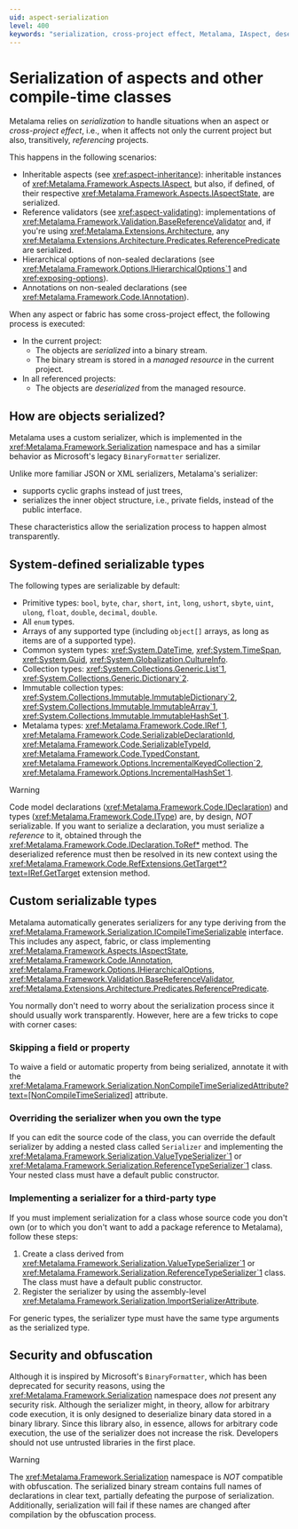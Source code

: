 ```yaml
---
uid: aspect-serialization
level: 400
keywords: "serialization, cross-project effect, Metalama, IAspect, deserialized, custom serializer, ICompileTimeSerializable, NonCompileTimeSerialized, ValueTypeSerializer, ImportSerializerAttribute"
---
```


# Serialization of aspects and other compile-time classes

Metalama relies on _serialization_ to handle situations when an aspect or _cross-project effect_, i.e., when it affects not only the current project but also, transitively, _referencing_ projects.

This happens in the following scenarios:

* Inheritable aspects (see <xref:aspect-inheritance>): inheritable instances of <xref:Metalama.Framework.Aspects.IAspect>, but also, if defined, of their respective <xref:Metalama.Framework.Aspects.IAspectState>, are serialized.
* Reference validators (see <xref:aspect-validating>): implementations of <xref:Metalama.Framework.Validation.BaseReferenceValidator> and, if you're using <xref:Metalama.Extensions.Architecture>, any <xref:Metalama.Extensions.Architecture.Predicates.ReferencePredicate> are serialized.
* Hierarchical options of non-sealed declarations (see <xref:Metalama.Framework.Options.IHierarchicalOptions`1> and <xref:exposing-options>).
* Annotations on non-sealed declarations (see <xref:Metalama.Framework.Code.IAnnotation>).

When any aspect or fabric has some cross-project effect, the following process is executed:

* In the current project:
    * The objects are _serialized_ into a binary stream.
    * The binary stream is stored in a _managed resource_ in the current project.
* In all referenced projects:
    * The objects are _deserialized_ from the managed resource.

## How are objects serialized?

Metalama uses a custom serializer, which is implemented in the <xref:Metalama.Framework.Serialization> namespace and has a similar behavior as Microsoft's legacy `BinaryFormatter` serializer.

Unlike more familiar JSON or XML serializers, Metalama's serializer:

* supports cyclic graphs instead of just trees,
* serializes the inner object structure, i.e., private fields, instead of the public interface.

These characteristics allow the serialization process to happen almost transparently.

## System-defined serializable types

The following types are serializable by default:

* Primitive types: `bool`, `byte`, `char`, `short`, `int`, `long`, `ushort`, `sbyte`, `uint`, `ulong`, `float`, `double`, `decimal`, `double`.
* All `enum` types.
* Arrays of any supported type (including `object[]` arrays, as long as items are of a supported type).
* Common system types: <xref:System.DateTime>, <xref:System.TimeSpan>, <xref:System.Guid>, <xref:System.Globalization.CultureInfo>.
* Collection types: <xref:System.Collections.Generic.List`1>, <xref:System.Collections.Generic.Dictionary`2>.
* Immutable collection types: <xref:System.Collections.Immutable.ImmutableDictionary`2>, <xref:System.Collections.Immutable.ImmutableArray`1>, <xref:System.Collections.Immutable.ImmutableHashSet`1>.
* Metalama types: <xref:Metalama.Framework.Code.IRef`1>, <xref:Metalama.Framework.Code.SerializableDeclarationId>, <xref:Metalama.Framework.Code.SerializableTypeId>, <xref:Metalama.Framework.Code.TypedConstant>, <xref:Metalama.Framework.Options.IncrementalKeyedCollection`2>, <xref:Metalama.Framework.Options.IncrementalHashSet`1>.

> [!WARNING]
> Code model declarations (<xref:Metalama.Framework.Code.IDeclaration>) and types (<xref:Metalama.Framework.Code.IType>) are, by design, _NOT_ serializable. If you want to serialize a declaration, you must serialize a _reference_ to it, obtained through the <xref:Metalama.Framework.Code.IDeclaration.ToRef*> method. The deserialized reference must then be resolved in its new context using the <xref:Metalama.Framework.Code.RefExtensions.GetTarget*?text=IRef.GetTarget> extension method.

## Custom serializable types

Metalama automatically generates serializers for any type deriving from the <xref:Metalama.Framework.Serialization.ICompileTimeSerializable> interface. This includes any aspect, fabric, or class implementing <xref:Metalama.Framework.Aspects.IAspectState>, <xref:Metalama.Framework.Code.IAnnotation>, <xref:Metalama.Framework.Options.IHierarchicalOptions>, <xref:Metalama.Framework.Validation.BaseReferenceValidator>, <xref:Metalama.Extensions.Architecture.Predicates.ReferencePredicate>.

You normally don't need to worry about the serialization process since it should usually work transparently. However, here are a few tricks to cope with corner cases:

### Skipping a field or property

To waive a field or automatic property from being serialized, annotate it with the <xref:Metalama.Framework.Serialization.NonCompileTimeSerializedAttribute?text=[NonCompileTimeSerialized]> attribute.

### Overriding the serializer when you own the type

If you can edit the source code of the class, you can override the default serializer by adding a nested class called `Serializer` and implementing the <xref:Metalama.Framework.Serialization.ValueTypeSerializer`1> or <xref:Metalama.Framework.Serialization.ReferenceTypeSerializer`1> class. Your nested class must have a default public constructor.

### Implementing a serializer for a third-party type

If you must implement serialization for a class whose source code you don't own (or to which you don't want to add a package reference to Metalama), follow these steps:

1. Create a class derived from <xref:Metalama.Framework.Serialization.ValueTypeSerializer`1> or <xref:Metalama.Framework.Serialization.ReferenceTypeSerializer`1> class. The class must have a default public constructor.
2. Register the serializer by using the assembly-level <xref:Metalama.Framework.Serialization.ImportSerializerAttribute>.

For generic types, the serializer type must have the same type arguments as the serialized type.

## Security and obfuscation

Although it is inspired by Microsoft's `BinaryFormatter`, which has been deprecated for security reasons, using the <xref:Metalama.Framework.Serialization> namespace does _not_ present any security risk. Although the serializer might, in theory, allow for arbitrary code execution, it is only designed to deserialize binary data stored in a binary library. Since this library also, in essence, allows for arbitrary code execution, the use of the serializer does not increase the risk. Developers should not use untrusted libraries in the first place.

> [!WARNING]
> The <xref:Metalama.Framework.Serialization> namespace is _NOT_ compatible with obfuscation. The serialized binary stream contains full names of declarations in clear text, partially defeating the purpose of serialization. Additionally, serialization will fail if these names are changed after compilation by the obfuscation process.
